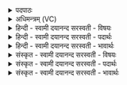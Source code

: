 <details><summary>पदपाठः</summary>

ऊ॒र्ध्वाम्। आ। रो॒ह॒। प॒ङ्क्तिः। त्वा॒। अ॒व॒तु॒। शा॒क्व॒र॒रै॒वतेऽइति॑ शाक्वररै॒वते। साम॑नी॒ऽइति॑ सामनी। त्रि॒ण॒व॒त्र॒य॒स्त्रिꣳशौ। त्रि॒न॒व॒त्र॒य॒स्त्रि॒ꣳशाविति॑ त्रिनवऽत्रयस्त्रि॒ꣳशौ। स्तोमौ॑। हे॒म॒न्त॒शि॒शि॒रौ। ऋ॒तूऽइत्यृ॒तू। वर्चः॑। द्रवि॑णम्। प्रत्य॑स्त॒मिति॒ प्रति॑ऽअस्तम्। नमु॑चेः। शिरः॑। १४।
</details>

<details><summary>अधिमन्त्रम् (VC)</summary>

- यजमानो देवता
- वरुण ऋषिः
- भुरिग् जगती
- निषादः
</details>

<details><summary>हिन्दी - स्वामी दयानन्द सरस्वती  - विषयः</summary>

मनुष्यों को चाहिये कि प्रबल विद्या से अनेक पदार्थों को जानें, यह विषय अगले मन्त्र में कहा है ॥
</details>

<details><summary>हिन्दी - स्वामी दयानन्द सरस्वती  - पदार्थः</summary>

पदार्थान्वयभाषाः -  हे राजन् ! आप जो (ऊर्ध्वाम्) ऊपर की दिशा में (आरोह) प्रसिद्ध होवें तो (त्वा) आपको (पङ्क्तिः) पङ्क्ति नाम का पढ़ा हुआ छन्द (शाक्वररैवते) शक्वरी और रेवती छन्द से युक्त (सामनी) सामवेद के पूर्व उत्तर दो अवयव (त्रिणवत्रयस्त्रिंशौ) तीन काल, नव अङ्कों की विद्या और तैंतीस वसु आदि पदार्थ जिन दोनों से व्याख्यान किये गये हैं, उनके पूर्ण करनेवाले (स्तोमौ) स्तोत्रों के दो भेद (हेमन्तशिशिरौ) हेमन्त और शिशिर (ऋतू) ऋतु (वर्चः) ब्रह्मचर्य्य के साथ विद्या का पढ़ना और (द्रविणम्) ऐश्वर्य्य (अवतु) तृप्त करे और (नमुचेः) दुष्ट चोर का (शिरः) मस्तक (प्रत्यस्तम्) नष्ट-भ्रष्ट होवे ॥१४॥
</details>

<details><summary>हिन्दी - स्वामी दयानन्द सरस्वती  - भावार्थः</summary>

भावार्थभाषाः -  जो सब ऋतुओं में समय के अनुसार आहार-विहार युक्त होके विद्या योगाभ्यास और सत्सङ्गों का अच्छे प्रकार सेवन करते हैं, वे सब ऋतुओं में सुख भोगते हैं और इनको कोई चोर आदि भी पीड़ा नहीं दे सकता ॥१४॥
</details>

<details><summary>संस्कृत - स्वामी दयानन्द सरस्वती  - विषयः</summary>

मनुष्यैरुत्कृष्टविद्ययाऽनेके पदार्था विज्ञातव्या इत्याह ॥
</details>

<details><summary>संस्कृत - स्वामी दयानन्द सरस्वती  - पदार्थः</summary>

पदार्थान्वयभाषाः -  हे राजन् ! यद्यूर्ध्वा दिशमारोह तर्हि त्वा पङ्क्तिः शाक्वररैवते सामनी त्रिणवत्रयस्त्रिंशौ स्तोमौ हेमन्तशिशिरावृतू वर्चो द्रविणं चावतु, नमुचेः शिरश्च प्रत्यस्तं स्यात् ॥१४॥
</details>

<details><summary>संस्कृत - स्वामी दयानन्द सरस्वती  - भावार्थः</summary>

भावार्थभाषाः -  ये मनुष्या अन्वृतु योग्याऽऽहारविहारस्सन्तो विद्यायोगाभ्याससत्सङ्गान् चरन्ति, ते सर्वेष्वृतुषु सुखं भुञ्जते, न चैभ्यो कश्चिच्चौरः पीडां दातुं शक्नोति ॥१४॥
</details>